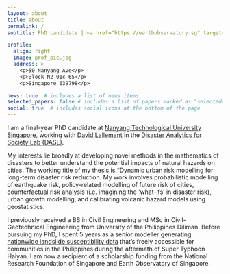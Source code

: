 ```yaml
---
layout: about
title: about
permalink: /
subtitle: PhD candidate | <a href="https://earthobservatory.sg" target="_blank">Earth Observatory of Singapore</a> | <a href="https://www.ntu.edu.sg/ase" target="_blank">Asian School of the Environment</a>

profile:
  align: right
  image: prof_pic.jpg
  address: >
    <p>50 Nanyang Ave</p>
    <p>Block N2-01c-65</p>
    <p>Singapore 639798</p>

news: true  # includes a list of news items
selected_papers: false # includes a list of papers marked as "selected={true}"
social: true  # includes social icons at the bottom of the page
---
```

I am a final-year PhD candidate at [Nanyang Technological University Singapore](https://www.ntu.edu.sg), working with [David Lallemant](https://earthobservatory.sg/people/david-lallemant) in the [Disaster Analytics for Society Lab (DASL)](https://disaster-analytics.com). 

My interests lie broadly at developing novel methods in the mathematics of disasters to better understand the potential impacts of natural hazards on cities. The working title of my thesis is “Dynamic urban risk modelling for long-term disaster risk reduction. My work involves probabilistic modelling of earthquake risk, policy-related modelling of future risk of cities, counterfactual risk analysis (i.e. imagining the ‘what-ifs’ in disaster risk), urban growth modelling, and calibrating volcanic hazard models using geostatistics. 

I previously received a BS in Civil Engineering and MSc in Civil-Geotechnical Engineering from University of the Philippines Diliman. Before pursuing my PhD, I spent 5 years as a senior modeller generating [nationwide landslide susceptibility data](https://resilience.up.edu.ph/about-us/) that’s freely accessible for communities in the Philippines during the aftermath of Super Typhoon Haiyan. I am now a recipient of a scholarship funding from the National Research Foundation of Singapore and Earth Observatory of Singapore.
